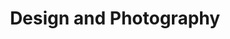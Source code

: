 ---
title: "Design and Photography"
permalink: /design/
layout: collection
collection: design
author_profile: true
---